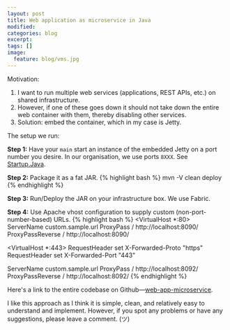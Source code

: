 ```yaml
---
layout: post
title: Web application as microservice in Java
modified:
categories: blog
excerpt:
tags: []
image:
  feature: blog/vms.jpg
---
```

Motivation:

1. I want to run multiple web services (applications, REST APIs, etc.) on shared infrastructure.
1. However, if one of these goes down it should not take down the entire web container with them, thereby disabling other services.
1. Solution: embed the container, which in my case is Jetty.

The setup we run:

**Step 1:** Have your `main` start an instance of the embedded Jetty on a port number you desire. In our organisation, we use ports `8XXX`. See [Startup.Java](https://github.com/avadhutp/web-app-microservice/blob/master/src/main/java/io/github/avadhutp/webapprecipe/generic/StartUp.java).

**Step 2:** Package it as a fat JAR.
{% highlight bash %}
mvn -V clean deploy
{% endhighlight %}

**Step 3:** Run/Deploy the JAR on your infrastructure box. We use Fabric.

**Step 4:** Use Apache vhost configuration to supply custom (non-port-number-based) URLs.
{% highlight bash %}
<VirtualHost *:80>
  ServerName custom.sample.url
  ProxyPass / http://localhost:8090/
  ProxyPassReverse / http://localhost:8090/
</VirtualHost>

<VirtualHost *:443>
  RequestHeader set X-Forwarded-Proto "https"
  RequestHeader set X-Forwarded-Port "443"
  
  ServerName custom.sample.url
  ProxyPass / http://localhost:8092/
  ProxyPassReverse / http://localhost:8092/
</VirtualHost>
{% endhighlight %}

Here's a link to the entire codebase on Github—[web-app-microservice](https://github.com/avadhutp/web-app-microservice).

I like this approach as I think it is simple, clean, and relatively easy to understand and implement. However, if you spot any problems or have any suggestions, please leave a comment. (ツ)